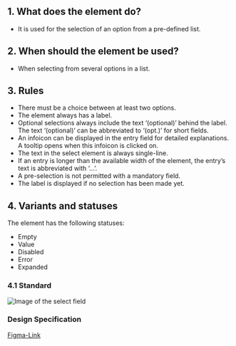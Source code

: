 ## 1. What does the element do?
*   It is used for the selection of an option from a pre-defined list.

## 2. When should the element be used?
*   When selecting from several options in a list.

## 3. Rules
*   There must be a choice between at least two options.
*   The element always has a label.
*   Optional selections always include the text ‘(optional)’ behind the label. The text ‘(optional)’ can be abbreviated to ‘(opt.)’ for short fields.
*   An infoicon can be displayed in the entry field for detailed explanations. A tooltip opens when this infoicon is clicked on.
*   The text in the select element is always single-line.
*   If an entry is longer than the available width of the element, the entry’s text is abbreviated with ‘…’.
*   A pre-selection is not permitted with a mandatory field.
*   The label is displayed if no selection has been made yet.


## 4. Variants and statuses

<label class="switch" style="display:none"><input type="checkbox"><span class="slider round"></span></label>

The element has the following statuses:
*   Empty
*   Value
*   Disabled
*   Error
*   Expanded

### 4.1 Standard
![Image of the select field](https://raw.githubusercontent.com/sbb-design-systems/design-system-mobile-documentation/doku-update/documentation/dropdown/images/ME16_Default.png 'class: image light')

### Design Specification
[Figma-Link](https://www.figma.com/file/WOtLIam1xwrqcgnAITsEhV/Design-System-Mobile?node-id=74%3A7358)